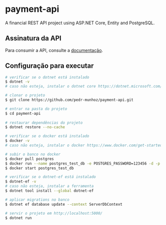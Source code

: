 # payment-api
A financial REST API project using ASP.NET Core, Entity and PostgreSQL.

## Assinatura da API
Para consumir a API, consulte a [documentação](https://github.com/pedr-munhoz/payment-api/blob/master/api-signature.md).


## Configuração para executar

```bash
# verificar se o dotnet está instalado
$ dotnet -v
# caso não esteja, instalar o dotnet core https://dotnet.microsoft.com/download

# clonar o projeto
$ git clone https://github.com/pedr-munhoz/payment-api.git

# entrar na pasta do projeto
$ cd payment-api
	
# restaurar dependências do projeto
$ dotnet restore --no-cache

# verificar se o docker está instalado 
$ docker -v
# caso não esteja, instalar o docker https://www.docker.com/get-started

# subir o banco no docker
$ docker pull postgres
$ docker run --name postgres_test_db -e POSTGRES_PASSWORD=123456 -d -p 5432:5432 postgres
$ docker start postgres_test_db

# verificar se o dotnet-ef está instalado 
$ dotnet-ef -v
# caso não esteja, instalar a ferramenta 
$ dotnet tool install --global dotnet-ef

# aplicar migrations no banco
$ dotnet ef database update --context ServerDbContext

# servir o projeto em http://localhost:5000/
$ dotnet run
  ```
